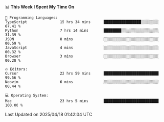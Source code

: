 <!--START_SECTION:waka-->
📊 **This Week I Spent My Time On** 

```text
💬 Programming Languages: 
TypeScript               15 hrs 34 mins      █████████████████░░░░░░░░   67.41 % 
Python                   7 hrs 14 mins       ████████░░░░░░░░░░░░░░░░░   31.39 % 
JSON                     8 mins              ░░░░░░░░░░░░░░░░░░░░░░░░░   00.59 % 
JavaScript               4 mins              ░░░░░░░░░░░░░░░░░░░░░░░░░   00.32 % 
Browser                  3 mins              ░░░░░░░░░░░░░░░░░░░░░░░░░   00.28 % 

🔥 Editors: 
Cursor                   22 hrs 59 mins      █████████████████████████   99.56 % 
Neovim                   6 mins              ░░░░░░░░░░░░░░░░░░░░░░░░░   00.44 % 

💻 Operating System: 
Mac                      23 hrs 5 mins       █████████████████████████   100.00 % 
```


 Last Updated on 2025/04/18 01:42:04 UTC
<!--END_SECTION:waka-->
